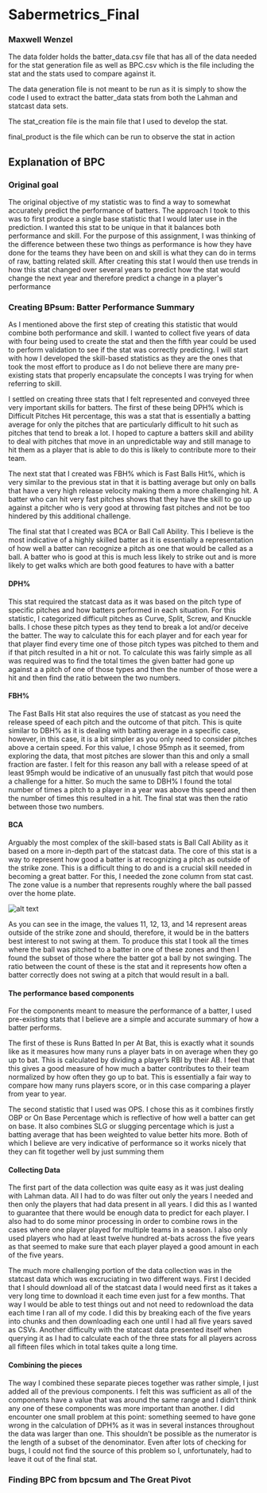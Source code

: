 # Sabermetrics_Final
### Maxwell Wenzel

The data folder holds the batter_data.csv file that has all of the data needed for the stat generation file as well as BPC.csv which is the file including the stat and the stats used to compare against it.

The data generation file is not meant to be run as it is simply to show the code I used to extract the batter_data stats from both the Lahman and statcast data sets.

The stat_creation file is the main file that I used to develop the stat.

final_product is the file which can be run to observe the stat in action 

## Explanation of BPC

### Original goal
The original objective of my statistic was to find a way to somewhat accurately predict the performance of batters. The approach I took to this was to first produce a single base statistic that I would later use in the prediction. I wanted this stat to be unique in that it balances both performance and skill. For the purpose of this assignment, I was thinking of the difference between these two things as performance is how they have done for the teams they have been on and skill is what they can do in terms of raw, batting related skill. After creating this stat I would then use trends in how this stat changed over several years to predict how the stat would change the next year and therefore predict a change in a player's performance

### Creating BPsum: Batter Performance Summary

As I mentioned above the first step of creating this statistic that would combine both performance and skill. I wanted to collect five years of data with four being used to create the stat and then the fifth year could be used to perform validation to see if the stat was correctly predicting. I will start with how I developed the skill-based statistics as they are the ones that took the most effort to produce as I do not believe there are many pre-existing stats that properly encapsulate the concepts I was trying for when referring to skill.

I settled on creating three stats that I felt represented and conveyed three very important skills for batters. The first of these being DPH% which is Difficult Pitches Hit percentage, this was a stat that is essentially a batting average for only the pitches that are particularly difficult to hit such as pitches that tend to break a lot. I hoped to capture a batters skill and ability to deal with pitches that move in an unpredictable way and still manage to hit them as a player that is able to do this is likely to contribute more to their team.

The next stat that I created was FBH% which is Fast Balls Hit%, which is very similar to the previous stat in that it is batting average but only on balls that have a very high release velocity making them a more challenging hit.  A batter who can hit very fast pitches shows that they have the skill to go up against a pitcher who is very good at throwing fast pitches and not be too hindered by this additional challenge. 

The final stat that I created was BCA or Ball Call Ability. This I believe is the most indicative of a highly skilled batter as it is essentially a representation of how well a batter can recognize a pitch as one that would be called as a ball. A batter who is good at this is much less likely to strike out and is more likely to get walks which are both good features to have with a batter

#### DPH%

This stat required the statcast data as it was based on the pitch type of specific pitches and how batters performed in each situation. For this statistic, I categorized difficult pitches as Curve, Split, Screw, and Knuckle balls. I chose these pitch types as they tend to break a lot and/or deceive the batter. The way to calculate this for each player and for each year for that player find every time one of those pitch types was pitched to them and if that pitch resulted in a hit or not. To calculate this was fairly simple as all was required was to find the total times the given batter had gone up against a a pitch of one of those types and then the number of those were a hit and then find the ratio between the two numbers. 

#### FBH%

The Fast Balls Hit stat also requires the use of statcast as you need the release speed of each pitch and the outcome of that pitch. This is quite similar to DBH% as it is dealing with batting average in a specific case, however, in this case, it is a bit simpler as you only need to consider pitches above a certain speed. For this value, I chose 95mph as it seemed, from exploring the data, that most pitches are slower than this and only a small fraction are faster. I felt for this reason any ball with a release speed of at least 95mph would be indicative of an unusually fast pitch that would pose a challenge for a hitter. So much the same to DBH% I found the total number of times a pitch to a player in a year was above this speed and then the number of times this resulted in a hit. The final stat was then the ratio between those two numbers.

#### BCA

Arguably the most complex of the skill-based stats is Ball Call Ability as it based on a more in-depth part of the statcast data. The core of this stat is a way to represent how good a batter is at recognizing a pitch as outside of the strike zone. This is a difficult thing to do and is a crucial skill needed in becoming a great batter. For this, I needed the zone column from stat cast. The zone value is a number that represents roughly where the ball passed over the home plate. 

![alt text](https://baseballsavant.mlb.com/sections/statcast_search_v2/images/zones.png "Image From BaseballSavant")

As you can see in the image, the values 11, 12, 13, and 14 represent areas outside of the strike zone and should, therefore, it would be in the batters best interest to not swing at them. To produce this stat I took all the times where the ball was pitched to a batter in one of these zones and then I found the subset of those where the batter got a ball by not swinging. The ratio between the count of these is the stat and it represents how often a batter correctly does not swing at a pitch that would result in a ball. 

#### The performance based components

For the components meant to measure the performance of a batter, I used pre-existing stats that I believe are a simple and accurate summary of how a batter performs.

The first of these is Runs Batted In per At Bat, this is exactly what it sounds like as it measures how many runs a player bats in on average when they go up to bat. This is calculated by dividing a player’s RBI by their AB. I feel that this gives a good measure of how much a batter contributes to their team normalized by how often they go up to bat. This is essentially a fair way to compare how many runs players score, or in this case comparing a player from year to year. 

The second statistic that I used was OPS. I chose this as it combines firstly OBP or On Base Percentage which is reflective of how well a batter can get on base. It also combines SLG or slugging percentage which is just a batting average that has been weighted to value better hits more. Both of which I believe are very indicative of performance so it works nicely that they can fit together well by just summing them


#### Collecting Data

The first part of the data collection was quite easy as it was just dealing with Lahman data. All I had to do was filter out only the years I needed and then only the players that had data present in all years. I did this as I wanted to guarantee that there would be enough data to predict for each player. I also had to do some minor processing in order to combine rows in the cases where one player played for multiple teams in a season. I also only used players who had at least twelve hundred at-bats across the five years as that seemed to make sure that each player played a good amount in each of the five years.

The much more challenging portion of the data collection was in the statcast data which was excruciating in two different ways. First I decided that I should download all of the statcast data I would need first as it takes a very long time to download it each time even just for a few months. That way I would be able to test things out and not need to redownload the data each time I ran all of my code. I did this by breaking each of the five years into chunks and then downloading each one until I had all five years saved as CSVs. Another difficulty with the statcast data presented itself when querying it as I had to calculate each of the three stats for all players across all fifteen files which in total takes quite a long time. 

#### Combining the pieces

The way I combined these separate pieces together was rather simple, I just added all of the previous components. I felt this was sufficient as all of the components have a value that was around the same range and I didn’t think any one of these components was more important than another. I did encounter one small problem at this point: something seemed to have gone wrong in the calculation of DPH% as it was in several instances throughout the data was larger than one. This shouldn’t be possible as the numerator is the length of a subset of the denominator. Even after lots of checking for bugs, I could not find the source of this problem so I, unfortunately, had to leave it out of the final stat.

### Finding BPC from bpcsum and The Great Pivot


